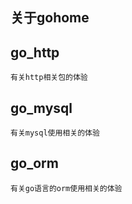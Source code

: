 ## 关于gohome

## go_http
    有关http相关包的体验
## go_mysql
    有关mysql使用相关的体验
## go_orm
    有关go语言的orm使用相关的体验
